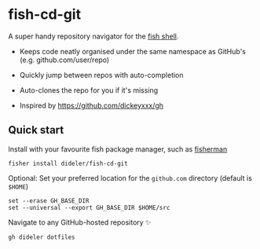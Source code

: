 # fish-cd-git

A super handy repository navigator for the [fish shell][].

- Keeps code neatly organised under the same namespace as GitHub's
  (e.g. github.com/user/repo)

- Quickly jump between repos with auto-completion

- Auto-clones the repo for you if it's missing

- Inspired by https://github.com/dickeyxxx/gh

## Quick start

Install with your favourite fish package manager, such as [fisherman][]
```
fisher install dideler/fish-cd-git
```

Optional: Set your preferred location for the `github.com` directory (default is `$HOME`)
```
set --erase GH_BASE_DIR
set --universal --export GH_BASE_DIR $HOME/src
```

Navigate to any GitHub-hosted repository :sparkles:
```
gh dideler dotfiles
```

[fish shell]: https://fishshell.com/
[fisherman]: https://github.com/fisherman/fisherman
